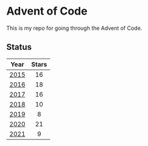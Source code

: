 # Advent of Code

This is my repo for going through the Advent of Code.

## Status

|                               Year                               | Stars |
| :--------------------------------------------------------------: | :---: |
| [2015](https://github.com/jordonr/adventofcode/tree/master/2015) |  16   |
| [2016](https://github.com/jordonr/adventofcode/tree/master/2016) |  18   |
| [2017](https://github.com/jordonr/adventofcode/tree/master/2017) |  16   |
| [2018](https://github.com/jordonr/adventofcode/tree/master/2018) |  10   |
| [2019](https://github.com/jordonr/adventofcode/tree/master/2019) |   8   |
| [2020](https://github.com/jordonr/adventofcode/tree/master/2020) |  21   |
| [2021](https://github.com/jordonr/adventofcode/tree/master/2021) |   9   |
